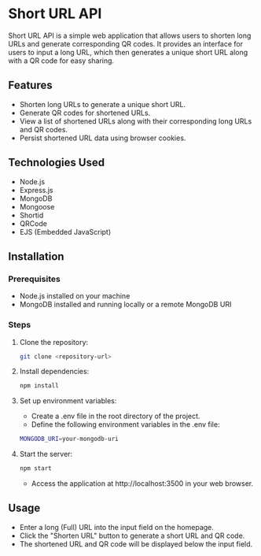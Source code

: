 # Short URL API

Short URL API is a simple web application that allows users to shorten long URLs and generate corresponding QR codes. It provides an interface for users to input a long URL, which then generates a unique short URL along with a QR code for easy sharing.

## Features

- Shorten long URLs to generate a unique short URL.
- Generate QR codes for shortened URLs.
- View a list of shortened URLs along with their corresponding long URLs and QR codes.
- Persist shortened URL data using browser cookies.

## Technologies Used

- Node.js
- Express.js
- MongoDB
- Mongoose
- Shortid
- QRCode
- EJS (Embedded JavaScript)

## Installation

### Prerequisites
- Node.js installed on your machine
- MongoDB installed and running locally or a remote MongoDB URI

### Steps

1. Clone the repository:

   ```bash
   git clone <repository-url>
   ```
2. Install dependencies:
   ```bash
   npm install
   ```
3. Set up environment variables:
   - Create a .env file in the root directory of the project.
   - Define the following environment variables in the .env file:
   ```bash
   MONGODB_URI=your-mongodb-uri
   ```
4. Start the server:
   ```bash
   npm start
   ```
   - Access the application at http://localhost:3500 in your web browser.

## Usage
- Enter a long (Full) URL into the input field on the homepage.
- Click the "Shorten URL" button to generate a short URL and QR code.
- The shortened URL and QR code will be displayed below the input field.
   
